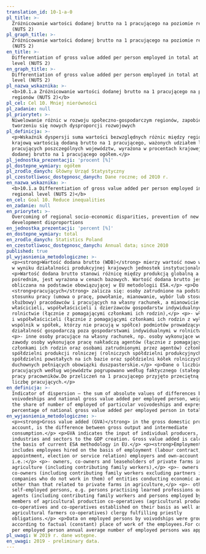 ```yaml
---
translation_id: 10-1-a-0
pl_title: >-
  Zróżnicowanie wartości dodanej brutto na 1 pracującego na poziomie regionów
  (NUTS 2)
pl_graph_title: >-
  Zróżnicowanie wartości dodanej brutto na 1 pracującego na poziomie regionów
  (NUTS 2)
en_title: >-
  Differentiation of gross value added per person employed in total at regional
  level (NUTS 2)
en_graph_title: >-
  Differentiation of gross value added per person employed in total at regional
  level (NUTS 2)
pl_nazwa_wskaznika: >-
  <b>10.1.a Zróżnicowanie wartości dodanej brutto na 1 pracującego na poziomie
  regionów (NUTS 2)</b>
pl_cel: Cel 10. Mniej nierówności
pl_zadanie: null
pl_priorytet: >-
  Niwelowanie różnic w rozwoju społeczno-gospodarczym regionów, zapobieganie
  tworzeniu się nowych dysproporcji rozwojowych
pl_definicja: >-
  <p>Wskaźnik dyspersji suma wartości bezwzględnych różnic między regionalnymi a
  krajową wartością dodaną brutto na 1 pracującego, ważonych udziałem liczby
  pracujących poszczególnych województw, wyrażona w procentach krajowej wartości
  dodanej brutto na 1 pracującego ogółem.</p>
pl_jednostka_prezentacji: 'procent [%]'
pl_dostepne_wymiary: ogółem
pl_zrodlo_danych: Główny Urząd Statystyczny
pl_czestotliwosc_dostępnosc_danych: Dane roczne; od 2010 r.
en_nazwa_wskaznika: >-
  <b>10.1.a Differentiation of gross value added per person employed in total at
  regional level (NUTS 2)</b>
en_cel: Goal 10. Reduce inequalities
en_zadanie: null
en_priorytet: >-
  Overcoming of regional socio-economic disparities, prevention of new
  development disproportions
en_jednostka_prezentacji: 'percent [%]'
en_dostepne_wymiary: total
en_zrodlo_danych: Statistics Poland
en_czestotliwosc_dostępnosc_danych: Annual data; since 2010
published: true
pl_wyjasnienia_metodologiczne: >-
  <p><strong>Wartość dodana brutto (WDB)</strong> mierzy wartość nowo wytworzoną
  w wyniku działalności produkcyjnej krajowych jednostek instytucjonalnych.</p>
  <p>Wartość dodana brutto stanowi różnicę między produkcją globalną a zużyciem
  pośrednim, jest wyrażona w cenach bazowych. Wartość dodana brutto jest
  obliczana na podstawie obowiązującej w EU metodologii ESA.</p> <p>Do
  <strong>pracujących</strong> zalicza się: osoby zatrudnione na podstawie
  stosunku pracy (umowa o pracę, powołanie, mianowanie, wybór lub stosunek
  służbowy) pracodawców i pracujących na własny rachunek, a mianowicie:</p> <p>-
  właścicieli, współwłaścicieli i dzierżawców gospodarstw indywidualnych w
  rolnictwie (łącznie z pomagającymi członkami ich rodzin),</p> <p>- właścicieli
  i współwłaścicieli (łącznie z pomagającymi członkami ich rodzin z wyłączeniem
  wspólnik w spółek, którzy nie pracują w spółce) podmiotów prowadzących
  działalność gospodarczą poza gospodarstwami indywidualnymi w rolnictwie,</p>
  <p>- inne osoby pracujące na własny rachunek, np. osoby wykonujące wolne
  zawody osoby wykonujące pracę nakładczą agentów (łącznie z pomagającymi
  członkami ich rodzin oraz osobami zatrudnionymi przez agentów) członków
  spółdzielni produkcji rolniczej (rolniczych spółdzielni produkcyjnych i
  spółdzielni powstałych na ich bazie oraz spółdzielni kółek rolniczych)
  duchownych pełniących obowiązki duszpasterskie.</p> <p>Dane o liczbie
  pracujących według województw pogrupowano według faktycznego (stałego) miejsca
  pracy pracowników.Do przeliczeń na 1 pracującego przyjęto przeciętną w roku
  liczbę pracujących.</p>
en_definicja: >-
  Indicator of dispersion – the sum of absolute values of differences between
  voivodeships and national gross value added per employed person, weighted with
  the share of number of employed of particular voivodeships and expressed in
  percentage of national gross value added per employed person in total.
en_wyjasnienia_metodologiczne: >-
  <p><strong>Gross value added (GVA)</strong> in the gross domestic product
  account, is the difference between gross output and intermediate
  consumption.</p> <p>GVA indicates the input of individual producers,
  industries and sectors to the GDP creation. Gross value added is calculated on
  the basis of current ESA methodology in EU.</p> <p><strong>Employment</strong>
  includes employees hired on the basis of employment (labour contract, posting,
  appointment, election or service relation) employers and own-account workers,
  i.e.:</p> <p>- owners, co-owners and leaseholders of private farms in
  agriculture (including contributing family workers),</p> <p>- owners and
  co-owners (including contributing family workers excluding partners in
  companies who do not work in them) of entities conducting economic activity
  other than that related to private farms in agriculture,</p> <p>- other
  self-employed persons, e.g. persons practising learned professions outworkers
  agents (including contributing family workers and persons employed by agents)
  members of agricultural production co-operatives (agricultural producers
  co-operatives and co-operatives established on their basis as well as
  agricultural farmers co-operatives) clergy fulfilling priestly
  obligations.</p> <p>Data on employed persons by voivodships were grouped
  according to factual (constant) place of work of the employees.For computing
  per employed person annual average number of employed persons was applied.</p>
pl_uwagi: W 2019 r. dane wstępne.
en_uwagi: 2019 - preliminary data.
---
```

